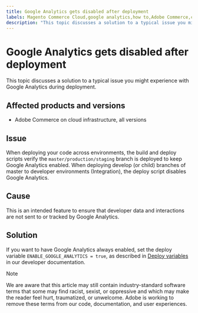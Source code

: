 ```yaml
---
title: Google Analytics gets disabled after deployment
labels: Magento Commerce Cloud,google analytics,how to,Adobe Commerce,cloud infrastructure
description: "This topic discusses a solution to a typical issue you might experience with Google Analytics during deployment."
---
```


# Google Analytics gets disabled after deployment

This topic discusses a solution to a typical issue you might experience with Google Analytics during deployment.

## Affected products and versions

* Adobe Commerce on cloud infrastructure, all versions

## Issue

When deploying your code across environments, the build and deploy scripts verify the `master/production/staging` branch is deployed to keep Google Analytics enabled. When deploying develop (or child) branches of master to developer environments (Integration), the deploy script disables Google Analytics.

## Cause

This is an intended feature to ensure that developer data and interactions are not sent to or tracked by Google Analytics.

## Solution

If you want to have Google Analytics always enabled, set the deploy variable `ENABLE_GOOGLE_ANALYTICS = true`, as described in [Deploy variables](https://devdocs.magento.com/guides/v2.3/cloud/env/variables-deploy.html#enable_google_analytics) in our developer documentation.

>[!NOTE]
>
>We are aware that this article may still contain industry-standard software terms that some may find racist, sexist, or oppressive and which may make the reader feel hurt, traumatized, or unwelcome. Adobe is working to remove these terms from our code, documentation, and user experiences.